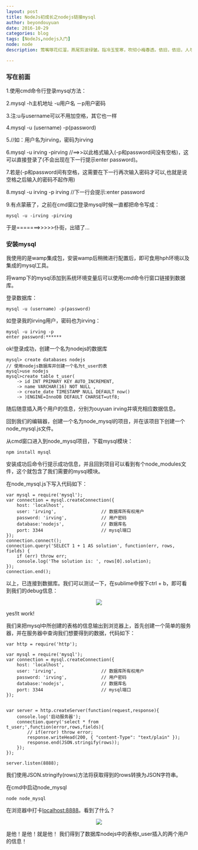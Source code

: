 ```yaml
---
layout: post
title: NodeJs初成长之nodejs链接mysql
author: beyondouyuan
date: 2016-10-29
categories: blog
tags: [NodeJs,nodejs入门]
node: node
description: 莺嘴啄花红溜，燕尾剪波绿皱。指冷玉笙寒，吹彻小梅春透。依旧，依旧，人与绿杨俱瘦。

---
```


### 写在前面 ###

1.使用cmd命令行登录mysql方法：

2.mysql -h主机地址 -u用户名 －p用户密码

3.注:u与username可以不用加空格，其它也一样
   
4.mysql -u (username) -p(password)

5.//如：用户名为irving，密码为irving

6.mysql -u irving -pirving  //==>>以此格式输入(-p和password间没有空格)，这可以直接登录了(不会出现在下一行提示enter password)。

7.若是(-p和password间有空格，这需要在下一行再次输入密码才可以,也就是说空格之后输入的密码不起作用)

8.mysql -u irving -p irving  //下一行会提示:enter password


9.有点蒙蔽了，之前在cmd窗口登录mysql时候一直都把命令写成：

    mysql -u -irving -pirving

于是=======>>>>>仆街，出错了...


### 安装mysql ###

我使用的是wamp集成包，安装wamp后稍微进行配置后，即可食用hph环境以及集成的mysql工具。

将wamp下的mysql添加到系统环境变量后可以使用cmd命令行窗口链接到数据库。

登录数据库：

    mysql -u (username) -p(password)

如登录我的irving用户，密码也为irving：

    mysql -u irving -p
    enter password:******

ok!登录成功，创建一个名为nodejs的数据库

    mysql> create databases nodejs 
    // 使用nodejs数据库并创建一个名为t_user的表
    mysql>use nodejs
    mysql>create table t_user(
        -> id INT PRIMARY KEY AUTO_INCREMENT,
        -> name VARCHAR(16) NOT NULL ,
        -> create_date TIMESTAMP NULL DEFAULT now()
        -> )ENGINE=InnoDB DEFAULT CHARSET=utf8;


随后随意插入两个用户的信息，分别为ouyuan irving并填充相应数据信息。

回到我们的编辑器，创建一个名为node_mysql的项目，并在该项目下创建一个node_mysql.js文件。

从cmd窗口进入到node_mysql项目，下载mysql模块：

    npm install mysql

安装成功后命令行提示成功信息，并且回到项目可以看到有个node_modules文件，这个就包含了我们需要的mysql模块。

在node_mysql.js下写入代码如下：

    var mysql = require('mysql');
    var connection = mysql.createConnection({
        host: 'localhost',
        user: 'irving',                 // 数据库所有权用户
        password: 'irving',             // 用户密码
        database:'nodejs',              // 数据库名
        port: 3344                      // mysql端口
    });
    connection.connect();
    connection.query('SELECT 1 + 1 AS solution', function(err, rows, fields) {
        if (err) throw err;
        console.log('The solution is: ', rows[0].solution);
    });
    connection.end();


以上，已连接到数据库。我们可以测试一下，在sublime中按下ctrl + b，即可看到我们的debug信息：

<center>
<p><img src="https://beyondouyuan.github.io/img/node_mysql.png" align="center"></p>
</center>

yes!It work!

我们来把mysql中所创建的表格的信息输出到浏览器上，首先创建一个简单的服务器，并在服务器中查询我们想要得到的数据，代码如下：


    var http = require('http');

    var mysql = require('mysql');
    var connection = mysql.createConnection({
        host: 'localhost',
        user: 'irving',                 // 数据库所有权用户
        password: 'irving',             // 用户密码
        database:'nodejs',              // 数据库名
        port: 3344                      // mysql端口
    });


    var server = http.createServer(function(request,response){
        console.log('启动服务器');
        connection.query('select * from t_user;',function(error,rows,fields){
            // if(error) throw error;
            response.writeHead(200, { "content-Type": "text/plain" });
            response.end(JSON.stringify(rows));
        });
    });

    server.listen(8888);


我们使用JSON.stringify(rows)方法将获取得到的rows转换为JSON字符串。

在cmd中启动node_mysql

    node node_mysql

在浏览器中打卡[localhost:8888](localhost:8888)。看到了什么？

<center>
<p><img src="https://beyondouyuan.github.io/img/node_mysql_1.png" align="center"></p>
</center>


是他！是他！就是他！
我们得到了数据库nodejs中的表格t_user插入的两个用户的信息！
